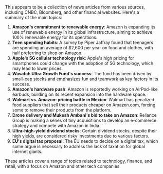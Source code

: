 This appears to be a collection of news articles from various sources, including CNBC, Bloomberg, and other financial websites. Here's a summary of the main topics:

1. **Amazon's commitment to renewable energy**: Amazon is expanding its use of renewable energy in its global infrastructure, aiming to achieve 100% renewable energy for its operations.
2. **Teen spending habits**: A survey by Piper Jaffray found that teenagers are spending an average of $2,600 per year on food and clothes, with half preferring to shop on Amazon.
3. **Apple's 5G cellular technology risk**: Apple's high pricing for smartphones could change with the adoption of 5G technology, which may lead to lower prices.
4. **Wasatch Ultra Growth Fund's success**: The fund has been driven by small-cap stocks and emphasizes fun and teamwork as key factors in its success.
5. **Amazon's hardware push**: Amazon is reportedly working on AirPod-like earbuds, building on its recent expansion into the hardware space.
6. **Walmart vs. Amazon: pricing battle in Mexico**: Walmart has penalized food suppliers that sell their products cheaper on Amazon.com, forcing some to remove their products from the platform.
7. **Drone delivery and Mukesh Ambani's bid to take on Amazon**: Reliance Group is making a series of tiny acquisitions to develop an e-commerce strategy and compete with Amazon in India.
8. **Ultra-high-yield dividend stocks**: Certain dividend stocks, despite their high yields, are considered risky investments due to various factors.
9. **EU's digital tax proposal**: The EU needs to decide on a digital tax, which some argue is necessary to address the lack of taxation for global internet giants.

These articles cover a range of topics related to technology, finance, and retail, with a focus on Amazon and other tech companies.